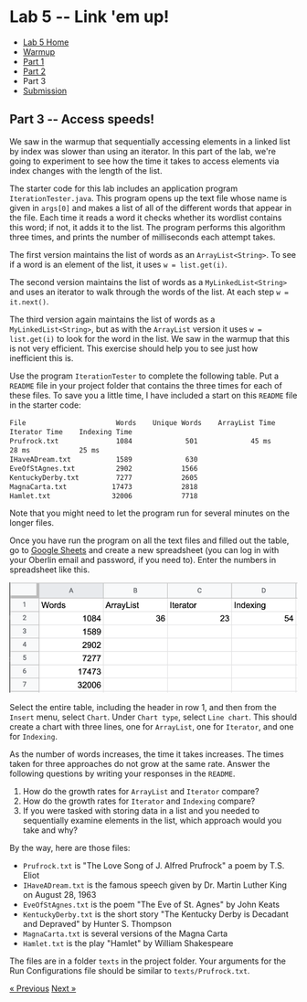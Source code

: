 # Lab 5 -- Link 'em up!


* [Lab 5 Home](index.html)
* [Warmup](warmup.html)
* [Part 1](part1.html)
* [Part 2](part2.html)
* Part 3
* [Submission](submission.html)

## Part 3 -- Access speeds!

We saw in the warmup that sequentially accessing elements in a linked list by
index was slower than using an iterator. In this part of the lab, we're going
to experiment to see how the time it takes to access elements via index
changes with the length of the list.

The starter code for this lab includes an application program
`IterationTester.java`. This program opens up the text file whose name is given
in `args[0]` and makes a list of all of the different words that appear in the
file. Each time it reads a word it checks whether its wordlist contains this
word; if not, it adds it to the list. The program performs this algorithm
three times, and prints the number of milliseconds each attempt takes.

The first version maintains the list of words as an `ArrayList<String>`. To see
if a word is an element of the list, it uses `w = list.get(i)`.

The second version maintains the list of words as a `MyLinkedList<String>` and
uses an iterator to walk through the words of the list. At each step
`w = it.next()`. 

The third version again maintains the list of words as a
`MyLinkedList<String>`, but as with the `ArrayList` version it uses `w =
list.get(i)` to look for the word in the list. We saw in the warmup that this
is not very efficient. This exercise should help you to see just how
inefficient this is.

Use the program `IterationTester` to complete the following table. Put a
`README` file in your project folder that contains the three times for each
of these files. To save you a little time, I have included a start on this
`README` file in the starter code:
```
File                      Words    Unique Words    ArrayList Time    Iterator Time    Indexing Time
Prufrock.txt              1084             501             45 ms            28 ms            25 ms
IHaveADream.txt           1589             630
EveOfStAgnes.txt          2902            1566
KentuckyDerby.txt         7277            2605
MagnaCarta.txt           17473            2818
Hamlet.txt               32006            7718
```
Note that you might need to let the program run for several minutes on the
longer files.

Once you have run the program on all the text files and filled out the table,
go to [Google Sheets](https://sheets.google.com) and create a new spreadsheet
(you can log in with your Oberlin email and password, if you need to). Enter
the numbers in spreadsheet like this.

![Google Sheets](spreadsheet.png)

Select the entire table, including the header in row 1, and then from the
`Insert` menu, select `Chart`. Under `Chart type`, select `Line chart`. This
should create a chart with three lines, one for `ArrayList`, one for
`Iterator`, and one for `Indexing`.

As the number of words increases, the time it takes increases. The times taken
for three approaches do not grow at the same rate. Answer the following
questions by writing your responses in the `README`.
1. How do the growth rates for `ArrayList` and `Iterator` compare?
2. How do the growth rates for `Iterator` and `Indexing` compare?
3. If you were tasked with storing data in a list and you needed to
   sequentially examine elements in the list, which approach would you take
   and why?

By the way, here are those files:
- `Prufrock.txt` is "The Love Song of J. Alfred Prufrock" a poem by T.S. Eliot
- `IHaveADream.txt` is the famous speech given by Dr. Martin Luther King on August 28, 1963
- `EveOfStAgnes.txt` is the poem "The Eve of St. Agnes" by John Keats
- `KentuckyDerby.txt` is the short story "The Kentucky Derby is Decadant and Depraved" by Hunter S. Thompson
- `MagnaCarta.txt` is several versions of the Magna Carta
- `Hamlet.txt` is the play "Hamlet" by William Shakespeare
  
The files are in a folder `texts` in the project folder. Your arguments for
the Run Configurations file should be similar to `texts/Prufrock.txt`.

[&laquo; Previous](part2.html)   [Next &raquo;](submission.html)